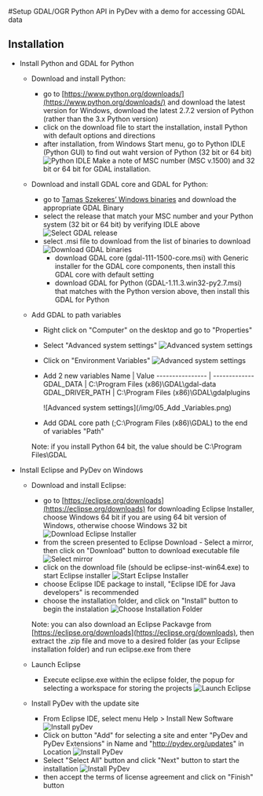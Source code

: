 #Setup GDAL/OGR Python API in PyDev with a demo for accessing GDAL data

## Installation

* Install Python and GDAL for Python
  * Download and install Python: 
    * go to [https://www.python.org/downloads/](https://www.python.org/downloads/) and download the latest version for Windows, download the latest 2.7.2 version of Python (rather than the 3.x Python version)
	* click on the download file to start the installation, install Python with default options and directions
	* after installation, from Windows Start menu, go to Python IDLE (Python GUI) to find out waht version of Python (32 bit or 64 bit)
		![Python IDLE](/img/01_PythonShell.png)
	Make a note of MSC number (MSC v.1500) and 32 bit or 64 bit for GDAL installation.
	
  * Download and install GDAL core and GDAL for Python: 
    * go to [Tamas Szekeres’ Windows binaries](http://www.gisinternals.com/release.php) and download the appropriate GDAL Binary
	* select the release that match your MSC number and your Python system (32 bit or 64 bit) by verifying IDLE above
		![Select GDAL release](/img/02_GDALDownload.png)
	* select .msi file to download from the list of binaries to download
		![Download GDAL binaries](/img/03_GDAL_msi.png)
	  * download GDAL core (gdal-111-1500-core.msi) with Generic installer for the GDAL core components, then install this GDAL core with default setting
	  * download GDAL for Python (GDAL-1.11.3.win32-py2.7.msi) that matches with the Python version above, then install this GDAL for Python

  * Add GDAL to path variables
    * Right click on "Computer" on the desktop and go to "Properties"
	* Select "Advanced system settings"
		![Advanced system settings](/img/04_Variables.png)
	* Click on "Environment Variables"
		![Advanced system settings](/img/04_Variables.png)
	* Add 2 new variables
		Name             | Value
		---------------- | -------------
		GDAL_DATA        | C:\Program Files (x86)\GDAL\gdal-data
		GDAL_DRIVER_PATH | C:\Program Files (x86)\GDAL\gdalplugins
	
		![Advanced system settings](/img/05_Add _Variables.png)
	* Add GDAL core path (;C:\Program Files (x86)\GDAL) to the end of variables "Path"
	
	Note: if you install Python 64 bit, the value should be C:\Program Files\GDAL
	
* Install Eclipse and PyDev on Windows 
  
  * Download and install Eclipse: 
    * go to [https://eclipse.org/downloads](https://eclipse.org/downloads) for downloading Eclipse Installer, choose Windows 64 bit if you are using 64 bit version of Windows, otherwise choose Windows 32 bit
		![Download Eclipse Installer](/img/1_DownloadEclipse.png)
	* from the screen presented to Eclipse Download - Select a mirror, then click on "Download" button to download executable file 
		![Select mirror](/img/2_DownloadEclipse.png) 
	* click on the download file (should be eclipse-inst-win64.exe) to start Eclipse installer
		![Start Eclipse Installer](/img/3_InstallEclipse.png) 
	* choose Eclipse IDE package to install, "Eclipse IDE for Java developers" is recommended
	* choose the installation folder, and click on "Install" button to begin the instalation
		![Choose Installation Folder](/img/4_InstallationFolder.png) 
		
	Note: you can also download an Eclipse Packavge from [https://eclipse.org/downloads](https://eclipse.org/downloads), then extract the .zip file and move to a desired folder (as your Eclipse installation folder) and run eclipse.exe from there
	
  * Launch Eclipse
	* Execute eclipse.exe within the eclipse folder, the popup for selecting a workspace for storing the projects
		![Launch Eclipse](/img/5_LaunchEclipse.png)
  
  * Install PyDev with the update site
	* From Eclipse IDE, select menu Help > Install New Software
		![Install pyDev](/img/6_Install_PyDev.png)
    * Click on button "Add" for selecting a site and enter "PyDev and PyDev Extensions" in Name and "http://pydev.org/updates" in Location
		![Install PyDev](/img/7_Install_PyDev_update_sites.png)
	* Select "Select All" button and click "Next" button to start the installation
		![Install PyDev](/img/8_Select_PyDev_Items.png)
	* then accept the terms of license agreement and click on "Finish" button
	
